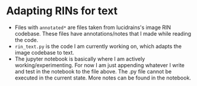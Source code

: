 # Adapting RINs for text

* Files with `annotated*` are files taken from lucidrains's image RIN codebase. These files have annotations/notes that I made while reading the code.
* `rin_text.py` is the code I am currently working on, which adapts the image codebase to text.
* The jupyter notebook is basically where I am actively working/experimenting. For now I am just appending whatever I write and test in the notebook to the file above. The .py file cannot be executed in the current state. More notes can be found in the notebook.
